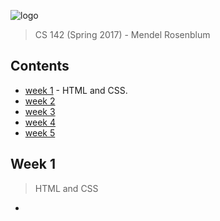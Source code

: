 ![logo](http://i.imgur.com/uk51Ngl.png)

> CS 142 (Spring 2017) - Mendel Rosenblum

## Contents

- [week 1](#week-1) - HTML and CSS.
- [week 2](#week-2)
- [week 3](#week-3)
- [week 4](#week-4)
- [week 5](#week-5)

## Week 1

> HTML and CSS

- 







